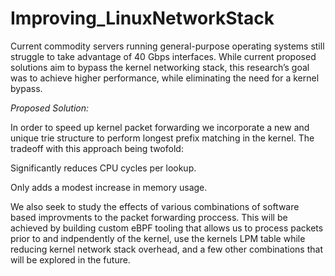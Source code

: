 # Improving_LinuxNetworkStack

Current commodity servers running general-purpose operating systems still struggle to take advantage of 40 Gbps interfaces. While current proposed solutions 
aim to bypass the kernel networking stack, this research’s goal was to achieve higher performance, while eliminating the need for a kernel bypass.   


*Proposed Solution:*

In order to speed up kernel packet forwarding we incorporate a new and unique trie structure to perform longest prefix matching in the kernel.
The tradeoff with this approach being twofold: 
 
Significantly reduces CPU cycles per lookup. 
 
Only adds a modest increase in memory usage.

We also seek to study the effects of various combinations of software based improvments to the packet forwarding proccess. This will be achieved by building custom eBPF
tooling that allows us to process packets prior to and indpendently of the kernel, use the kernels LPM table while reducing kernel network stack overhead, and a few other 
combinations that will be explored in the future. 
